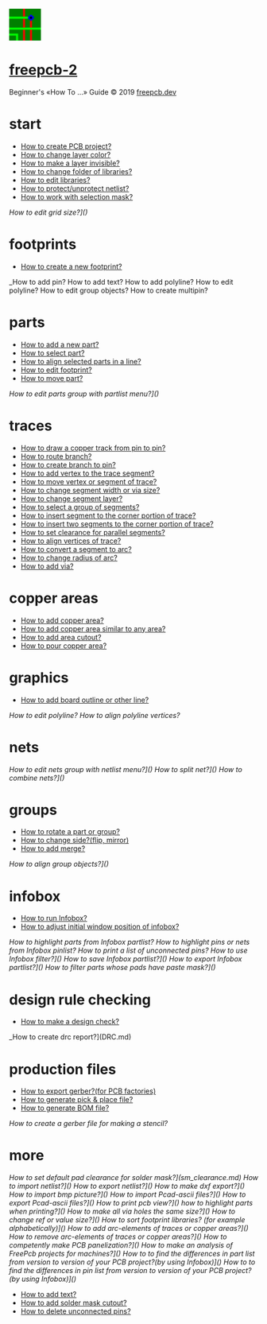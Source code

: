 ![](/pictures/upload.png) 
# [freepcb-2](https://freepcb.dev)

Beginner's «How To ...» Guide  © 2019 [freepcb.dev](https://freepcb.dev)

# start

* [How to create PCB project?](new_project.md)
* [How to change layer color?](colors.md)
* [How to make a layer invisible?](layer_vis.md)
* [How to change folder of libraries?](lib_folder.md)
* [How to edit libraries?](fp_edit.md)
* [How to protect/unprotect netlist?](unprotect_nl.md)
* [How to work with selection mask?](sel_mask.md)

_How to edit grid size?]()_

# footprints

* [How to create a new footprint?](new_fp.md)

_How to add pin?
How to add text?
How to add polyline?
How to edit polyline?
How to edit group objects?
How to create multipin?

# parts

* [How to add a new part?](add_part.md)
* [How to select part?](select_part.md)
* [How to align selected parts in a line?](line_up.md)
* [How to edit footprint?](edit_fp.md)
* [How to move part?](move_part.md)

_How to edit parts group with partlist menu?]()_

# traces

* [How to draw a copper track from pin to pin?](route.md)
* [How to route branch?](routing_branch.md)
* [How to create branch to pin?](edit_traces.md)
* [How to add vertex to the trace segment?](add_vertex.md)
* [How to move vertex or segment of trace?](move_seg.md)
* [How to change segment width or via size?](seg_width.md)
* [How to change segment layer?](seg_layer.md)
* [How to select a group of segments?](sel_seg_gr.md)
* [How to insert segment to the corner portion of trace?](insert_seg.md)
* [How to insert two segments to the corner portion of trace?](insert_seg2.md)
* [How to set clearance for parallel segments?](set_seg_clearance.md)
* [How to align vertices of trace?](align_vertex.md)
* [How to convert a segment to arc?](seg_2_arc.md)
* [How to change radius of arc?](seg_change_rad.md)
* [How to add via?](add_via.md)

# copper areas

* [How to add copper area?](add_area.md)
* [How to add copper area similar to any area?](similar_area.md)
* [How to add area cutout?](area_cutout.md)
* [How to pour copper area?](pour_area.md)

# graphics

* [How to add board outline or other line?](add_polyline.md)

_How to edit polyline?
How to align polyline vertices?_

# nets

_How to edit nets group with netlist menu?]()
How to split net?]()
How to combine nets?]()_

# groups

* [How to rotate a part or group?](rotate.md)
* [How to change side?(flip, mirror)](side.md)
* [How to add merge?](add_merge.md)

_How to align group objects?]()_

# infobox

* [How to run Infobox?](IB_run.md)
* [How to adjust initial window position of infobox?](IB_win_pos.md)

_How to highlight parts from Infobox partlist?
How to highlight pins or nets from Infobox pinlist?
How to print a list of unconnected pins?
How to use Infobox filter?]()
How to save Infobox partlist?]()
How to export Infobox partlist?]()
How to filter parts whose pads have paste mask?]()_

# design rule checking

* [How to make a design check?](DRC.md)

_How to create drc report?](DRC.md)

# production files

* [How to export gerber?(for PCB factories)](gerber.md)
* [How to generate pick & place file?](pnp.md)
* [How to generate BOM file?](bom.md)

_How to create a gerber file for making a stencil?_




# more 

_How to set default pad clearance for solder mask?](sm_clearance.md)
How to import netlist?]()
How to export netlist?]()
How to make dxf export?]()
How to import bmp picture?]()
How to import Pcad-ascii files?]()
How to export Pcad-ascii files?]()
How to print pcb view?]()
how to highlight parts when printing?]()
How to make all via holes the same size?]()
How to change ref or value size?]()
How to sort footprint libraries? (for example alphabetically)]()
How to add arc-elements of traces or copper areas?]()
How to remove arc-elements of traces or copper areas?]()
How to competently make PCB panelization?]()
How to make an analysis of FreePcb projects for machines?]()
How to to find the differences in part list from version to version of your PCB project?(by using Infobox)]()
How to to find the differences in pin list from version to version of your PCB project?(by using Infobox)]()_

* [How to add text?](add_text.md)
* [How to add solder mask cutout?](add_polyline.md)
* [How to delete unconnected pins?](del_u_pins.md)








